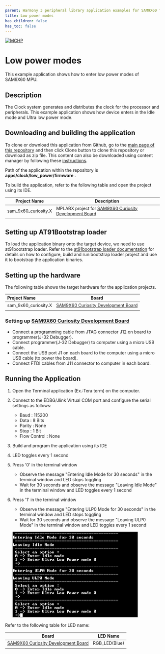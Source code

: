 ```yaml
---
parent: Harmony 3 peripheral library application examples for SAM9X60 family
title: Low power modes 
has_children: false
has_toc: false
---
```


[![MCHP](https://www.microchip.com/ResourcePackages/Microchip/assets/dist/images/logo.png)](https://www.microchip.com)

# Low power modes

This example application shows how to enter low power modes of SAM9X60 MPU.

## Description

The Clock system generates and distributes the clock for the processor and peripherals. This example application shows how device enters in the Idle mode and Ultra low power mode.

## Downloading and building the application

To clone or download this application from Github, go to the [main page of this repository](https://github.com/Microchip-MPLAB-Harmony/csp_apps_sam_9x60) and then click Clone button to clone this repository or download as zip file.
This content can also be downloaded using content manager by following these [instructions](https://github.com/Microchip-MPLAB-Harmony/contentmanager/wiki).

Path of the application within the repository is **apps/clock/low_power/firmware** .

To build the application, refer to the following table and open the project using its IDE.

| Project Name      | Description                                    |
| ----------------- | ---------------------------------------------- |
| sam_9x60_curiosity.X | MPLABX project for [SAM9X60 Curiosity Development Board](https://www.microchip.com/en-us/development-tool/EV40E67A) |
|||

## Setting up AT91Bootstrap loader

To load the application binary onto the target device, we need to use at91bootstrap loader. Refer to the [at91bootstrap loader documentation](../../docs/readme_bootstrap.md) for details on how to configure, build and run bootstrap loader project and use it to bootstrap the application binaries.

## Setting up the hardware

The following table shows the target hardware for the application projects.

| Project Name| Board|
|:---------|:---------:|
| sam_9x60_curiosity.X | [SAM9X60 Curiosity Development Board](https://www.microchip.com/en-us/development-tool/EV40E67A) |
|||

### Setting up [SAM9X60 Curiosity Development Board](https://www.microchip.com/en-us/development-tool/EV40E67A)

- Connect a programming cable from JTAG connector J12 on board to programmer(J-32 Debugger).
- Connect programmer(J-32 Debugger) to computer using a micro USB cable. 
- Connect the USB port J1 on each board to the computer using a micro USB cable (to power the board).
- Connect FTDI cables from J11 connector to computer in each board.

## Running the Application

1. Open the Terminal application (Ex.:Tera term) on the computer.
2. Connect to the EDBG/Jlink Virtual COM port and configure the serial settings as follows:
    - Baud : 115200
    - Data : 8 Bits
    - Parity : None
    - Stop : 1 Bit
    - Flow Control : None
3. Build and program the application using its IDE
4. LED toggles every 1 second
5. Press '0' in the terminal window
    - Observe the message "Entering Idle Mode for 30 seconds" in the terminal window and LED stops toggling
    - Wait for 30 seconds and observe the message "Leaving Idle Mode" in the terminal window and LED toggles every 1 second
6. Press '1' in the terminal window
    - Observe the message "Entering ULP0 Mode for 30 seconds" in the terminal window and LED stops toggling
    - Wait for 30 seconds and observe the message "Leaving ULP0 Mode" in the terminal window and LED toggles every 1 second
   
     ![output](images/output_low_power.png)
   
Refer to the following table for LED name:

| Board      | LED Name                                    |
| ---------- | ------------------------------------------- |
| [SAM9X60 Curiosity Development Board](https://www.microchip.com/en-us/development-tool/EV40E67A) | RGB_LED(Blue)  |
|||

